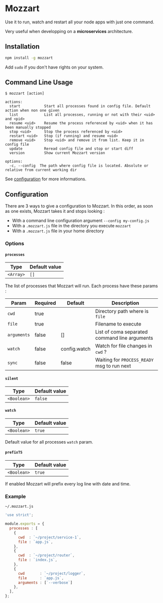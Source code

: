 
# Mozzart

Use it to run, watch and restart all your node apps with just one command.

Very useful when developping on a **microservices** architecture.

## Installation

```bash
npm install -g mozzart
```
Add `sudo` if you don't have rights on your system.

## Command Line Usage

```
$ mozzart [action]

actions:
  start           Start all processes found in config file. Default action when non one given
  list            List all processes, running or not with their <uid> and <pid>
  resume <uid>    Resume the process referenced by <uid> when it has been manually stopped
  stop <uid>      Stop the process referenced by <uid>
  restart <uid>   Stop (if running) and resume <uid>
  remove <uid>    Stop <uid> and remove it from list. Keep it in config file
  update          Reread config file and stop or start diff
  version         Show current Mozzart version

options:
  -c, --config  The path where config file is located. Absolute or relative from current working dir
```

See [configuration](#configuration) for more informations.

## Configuration

There are 3 ways to give a configuration to Mozzart. In this order, as soon as one exists, Mozzart takes it and stops looking :

  - With a command line configuration argument `--config my-config.js`
  - With a `.mozzart.js` file in the directory you execute `mozzart`
  - With a `.mozzart.js` file in your home directory

### Options

#### `processes`

| Type | Default value |
|-|-|
| `<Array>` | `[]`

The list of processes that Mozzart will run. Each process have these params :

| Param       | Required | Default      | Description                                   |
|-------------|----------|--------------|-----------------------------------------------|
| `cwd`       | true     |              | Directory path where is `file`                |
| `file`      | true     |              | Filename to execute                           |
| `arguments` | false    | []           | List of coma separated command line arguments |
| `watch`     | false    | config.watch | Watch for file changes in `cwd` ?             |
| `sync`      | false    | false        | Waiting for `PROCESS_READY` msg to run next   |

#### `silent`

| Type | Default value |
|-|-|
| `<Boolean>` | `false`

#### `watch`

| Type | Default value |
|-|-|
| `<Boolean>` | `true`

Default value for all processes `watch` param.

#### `prefixTS`

| Type | Default value |
|-|-|
| `<Boolean>` | `true`

If enabled Mozzart will prefix every log line with date and time.

### Example

`~/.mozzart.js`
```javascript
'use strict';

module.exports = {
  processes : [
    {
      cwd  : `~/project/service-1`,
      file : `app.js`,
    },
    {
      cwd  : `~/project/router`,
      file : `index.js`,
    },
    {
      cwd       : `~/project/logger`,
      file      : `app.js`,
      arguments : [`--verbose`]
    },
  ],
};
```